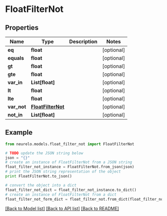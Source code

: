# FloatFilterNot


## Properties
Name | Type | Description | Notes
------------ | ------------- | ------------- | -------------
**eq** | **float** |  | [optional] 
**equals** | **float** |  | [optional] 
**gt** | **float** |  | [optional] 
**gte** | **float** |  | [optional] 
**var_in** | **List[float]** |  | [optional] 
**lt** | **float** |  | [optional] 
**lte** | **float** |  | [optional] 
**var_not** | [**FloatFilterNot**](FloatFilterNot.md) |  | [optional] 
**not_in** | **List[float]** |  | [optional] 

## Example

```python
from neurelo.models.float_filter_not import FloatFilterNot

# TODO update the JSON string below
json = "{}"
# create an instance of FloatFilterNot from a JSON string
float_filter_not_instance = FloatFilterNot.from_json(json)
# print the JSON string representation of the object
print FloatFilterNot.to_json()

# convert the object into a dict
float_filter_not_dict = float_filter_not_instance.to_dict()
# create an instance of FloatFilterNot from a dict
float_filter_not_form_dict = float_filter_not.from_dict(float_filter_not_dict)
```
[[Back to Model list]](../README.md#documentation-for-models) [[Back to API list]](../README.md#documentation-for-api-endpoints) [[Back to README]](../README.md)


